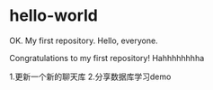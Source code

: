 # hello-world
OK. My first repository.
Hello, everyone.

Congratulations to my first repository!
Hahhhhhhhha

1.更新一个新的聊天库
2.分享数据库学习demo
